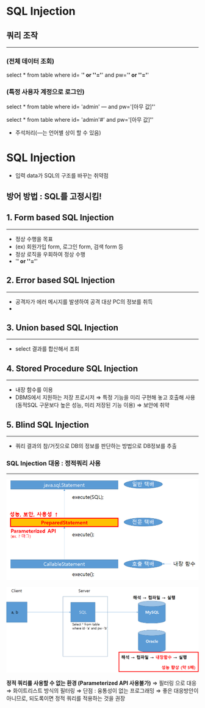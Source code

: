 # SQL Injection



## 쿼리 조작

---

### (전체 데이터 조회)
select * from table 
where id= '**' or ''='**' and pw='**' or ''='**'

### (특정 사용자 계정으로 로그인)
select * from table 
where id= 'admin'  — and pw='[아무 값]**'**'

select * from table 
where id= 'admin'#' and pw='[아무 값]**'**'

- 주석처리(—는 언어별 상이 할 수 있음)

# SQL Injection

- 입력 data가 SQL의 구조를 바꾸는 취약점

방어 방법 : SQL를 고정시킴!
 - 

## 1. Form based SQL Injection

---

- 정상 수행을 목표
- (ex) 회원가입 form, 로그인 form, 검색 form 등
- 정상 로직을 우회하여 정상 수행
- '**' or ''='**'

## 2. Error based SQL Injection

---

- 공격자가 에러 메시지를 발생하여 공격 대상 PC의 정보를 취득
- 

## 3. Union based SQL Injection

---

- select 결과를 합산해서 조회

## 4. Stored Procedure SQL Injection

---

- 내장 함수를 이용
- DBMS에서 지원하는 저장 프로시저
⇒ 특정 기능을 미리 구현해 놓고 호출해 사용 (동적SQL 구문보다 높은 성능, 미리 저장된 기능 이용)
⇒ 보안에 취약

## 5. Blind SQL Injection

---

- 쿼리 결과의 참/거짓으로 DB의 정보를 판단하는 방법으로 DB정보를 추출

### SQL Injection 대응 : 정적쿼리 사용

---

![SQL%20Injection/Untitled.png](img/SQL%20Injection/Untitled.png)

![SQL%20Injection/Untitled%201.png](img/SQL%20Injection/Untitled%201.png)

**정적 쿼리를 사용할 수 없는 환경 (Parameterized API 사용불가)**
 ⇒ 필터링 으로 대응 
 ⇒ 화이트리스트 방식의 필터링
 ⇒ 단점 : 융통성이 없는 프로그래밍
 ⇒ 좋은 대응방안이 아니므로, 되도록이면 정적 쿼리를 적용하는 것을 권장